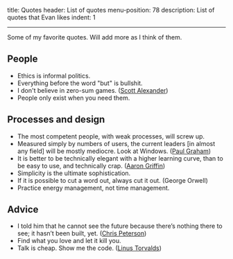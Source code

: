 title: Quotes
header: List of quotes
menu-position: 78
description: List of quotes that Evan likes
indent: 1

---

Some of my favorite quotes. Will add more as I think of them.

## People

- Ethics is informal politics.
- Everything before the word "but" is bullshit.
- I don't believe in zero-sum games.
	([Scott Alexander](https://slatestarcodex.com/2015/01/01/untitled/))
- People only exist when you need them.

## Processes and design

- The most competent people, with weak processes, will screw up.
- Measured simply by numbers of users, the current leaders [in almost any field]
	will be mostly mediocre. Look at Windows.
	([Paul Graham](http://www.paulgraham.com/icadmore.html))
- It is better to be technically elegant with a higher learning curve, than to
	be easy to use, and technically crap.
	([Aaron Griffin](https://bugs.archlinux.org/task/43302))
- Simplicity is the ultimate sophistication.
- If it is possible to cut a word out, always cut it out. (George Orwell)
- Practice energy management, not time management.

## Advice

- I told him that he cannot see the future
	because there’s nothing there to see; it hasn’t been built, yet.
	([Chris Peterson](https://mitadmissions.org/blogs/entry/choosing-to-become-yourself/))
- Find what you love and let it kill you.
- Talk is cheap. Show me the code.  ([Linus
	Torvalds](http://lkml.org/lkml/2000/8/25/132))
